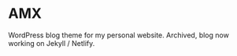 # AMX

WordPress blog theme for my personal website.
Archived, blog now working on Jekyll / Netlify.
